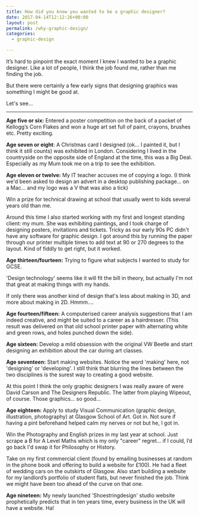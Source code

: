 ```yaml
---
title: How did you know you wanted to be a graphic designer?
date: 2017-04-14T12:12:26+00:00
layout: post
permalink: /why-graphic-design/
categories:
  - graphic-design

---
```

It’s hard to pinpoint the exact moment I knew I wanted to be a graphic designer. Like a lot of people, I think the job found me, rather than me finding the job.

But there were certainly a few early signs that designing graphics was something I might be good at.

Let's see...

----

**Age five or six:**
Entered a poster competition on the back of a packet of Kellogg’s Corn Flakes and won a huge art set full of paint, crayons, brushes etc. Pretty exciting.

**Age seven or eight**:
A Christmas card I designed (ok... I painted it, but I think it still counts) was exhibited in London. Considering I lived in the countryside on the opposite side of England at the time, this was a Big Deal. Especially as my Mum took me on a trip to see the exhibition.

**Age eleven or twelve:**
My IT teacher accuses me of copying a logo. (I think we'd been asked to design an advert in a desktop publishing package... on a Mac... and my logo was a V that was also a tick)

Win a prize for technical drawing at school that usually went to kids several years old than me.

Around this time I also started working with my first and longest standing client: my mum. She was exhibiting paintings, and I took charge of designing posters, invitations and tickets. Tricky as our early 90s PC didn't have any software for graphic design. I got around this by running the paper through our printer multiple times to add text at 90 or 270 degrees to the layout. Kind of fiddly to get right, but it worked.

**Age thirteen/fourteen:**
Trying to figure what subjects I wanted to study for GCSE.

'Design technology' seems like it will fit the bill in theory, but actually I'm not that great at making things with my hands.

If only there was another kind of design that's less about making in 3D, and more about making in 2D. Hmmm....

**Age fourteen/fifteen:**
A computerised career analysis suggestions that I am indeed creative, and might be suited to a career as a hairdresser. (This result was delivered on that old school printer paper with alternating white and green rows, and holes punched down the side).

**Age sixteen:**
Develop a mild obsession with the original VW Beetle and start designing an exhibition about the car during art classes.

**Age seventeen:**
Start making websites. Notice the word 'making' here, not 'designing' or 'developing'. I still think that blurring the lines between the two disciplines is the surest way to creating a good website.

At this point I think the only graphic designers I was really aware of were David Carson and The Designers Republic. The latter from playing Wipeout, of course. Those graphics... so good...

**Age eighteen:**
Apply to study Visual Communication (graphic design, illustration, photography) at Glasgow School of Art. Got in. Not sure if having a pint beforehand helped calm my nerves or not but he, I got in.

Win the Photography and English prizes in my last year at school. Just scrape a B for A Level Maths which is my only "career" regret... if I could, I’d go back I'd swap it for Philosophy or History.

Take on my first commercial client (found by emailing businesses at random in the phone book and offering to build a website for £100). He had a fleet of wedding cars on the outskirts of Glasgow. Also start building a website for my landlord’s portfolio of student flats, but never finished the job. Think we might have been too ahead of the curve on that one.

**Age nineteen:**
My newly launched 'Shoestringdesign' studio website prophetically predicts that in ten years time, every business in the UK will have a website. Ha!
